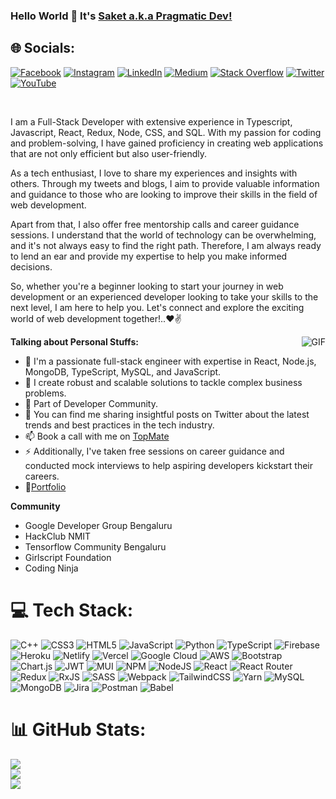 ### Hello World 👋 It's [Saket a.k.a Pragmatic Dev!](https://sakigo9.github.io/MyPortfolio/)


## 🌐 Socials:
[![Facebook](https://img.shields.io/badge/Facebook-%231877F2.svg?logo=Facebook&logoColor=white)](https://www.facebook.com/profile.php?id=100086930737586) [![Instagram](https://img.shields.io/badge/Instagram-%23E4405F.svg?logo=Instagram&logoColor=white)](https://www.instagram.com/_pragmatic_dev/) [![LinkedIn](https://img.shields.io/badge/LinkedIn-%230077B5.svg?logo=linkedin&logoColor=white)](https://www.linkedin.com/in/saket-prag-31b972157/) [![Medium](https://img.shields.io/badge/Medium-12100E?logo=medium&logoColor=white)](https://medium.com/@saketprag322) [![Stack Overflow](https://img.shields.io/badge/-Stackoverflow-FE7A16?logo=stack-overflow&logoColor=white)](https://stackoverflow.com/users/11910241/sakigo) [![Twitter](https://img.shields.io/badge/Twitter-%231DA1F2.svg?logo=Twitter&logoColor=white)](https://twitter.com/_pragmatic_dev) [![YouTube](https://img.shields.io/badge/YouTube-%23FF0000.svg?logo=YouTube&logoColor=white)](https://www.youtube.com/channel/UCRO0ykDtEkF7ETss1s-H00w) 
<br />

<br />

I am a Full-Stack Developer with extensive experience in Typescript, Javascript, React, Redux, Node, CSS, and SQL. With my passion for coding and problem-solving, I have gained proficiency in creating web applications that are not only efficient but also user-friendly.

As a tech enthusiast, I love to share my experiences and insights with others. Through my tweets and blogs, I aim to provide valuable information and guidance to those who are looking to improve their skills in the field of web development.

Apart from that, I also offer free mentorship calls and career guidance sessions. I understand that the world of technology can be overwhelming, and it's not always easy to find the right path. Therefore, I am always ready to lend an ear and provide my expertise to help you make informed decisions.

So, whether you're a beginner looking to start your journey in web development or an experienced developer looking to take your skills to the next level, I am here to help you. Let's connect and explore the exciting world of web development together!..❤✌


<img align="right" alt="GIF" src="https://media.giphy.com/media/USV0ym3bVWQJJmNu3N/giphy.gif" />




**Talking about Personal Stuffs:**

- 🔭 I'm a passionate full-stack engineer with expertise in React, Node.js, MongoDB, TypeScript, MySQL, and JavaScript.
- 🌱 I create robust and scalable solutions to tackle complex business problems.
- 👯 Part of Developer Community.
- 💬 You can find me sharing insightful posts on Twitter about the latest trends and best practices in the tech industry. 
- 📫 Book a call with me on [TopMate](https://topmate.io/saket_prag)
- ⚡ Additionally, I've taken free sessions on career guidance and conducted mock interviews to help aspiring developers kickstart their careers.
- 📝[Portfolio](https://sakigo9.github.io/MyPortfolio/)


**Community**
- Google Developer Group Bengaluru
- HackClub NMIT
- Tensorflow Community Bengaluru
- Girlscript Foundation
- Coding Ninja

# 💻 Tech Stack:
![C++](https://img.shields.io/badge/c++-%2300599C.svg?style=for-the-badge&logo=c%2B%2B&logoColor=white) ![CSS3](https://img.shields.io/badge/css3-%231572B6.svg?style=for-the-badge&logo=css3&logoColor=white) ![HTML5](https://img.shields.io/badge/html5-%23E34F26.svg?style=for-the-badge&logo=html5&logoColor=white) ![JavaScript](https://img.shields.io/badge/javascript-%23323330.svg?style=for-the-badge&logo=javascript&logoColor=%23F7DF1E) ![Python](https://img.shields.io/badge/python-3670A0?style=for-the-badge&logo=python&logoColor=ffdd54) ![TypeScript](https://img.shields.io/badge/typescript-%23007ACC.svg?style=for-the-badge&logo=typescript&logoColor=white) ![Firebase](https://img.shields.io/badge/firebase-%23039BE5.svg?style=for-the-badge&logo=firebase) ![Heroku](https://img.shields.io/badge/heroku-%23430098.svg?style=for-the-badge&logo=heroku&logoColor=white) ![Netlify](https://img.shields.io/badge/netlify-%23000000.svg?style=for-the-badge&logo=netlify&logoColor=#00C7B7) ![Vercel](https://img.shields.io/badge/vercel-%23000000.svg?style=for-the-badge&logo=vercel&logoColor=white) ![Google Cloud](https://img.shields.io/badge/Google%20Cloud-%234285F4.svg?style=for-the-badge&logo=google-cloud&logoColor=white) ![AWS](https://img.shields.io/badge/AWS-%23FF9900.svg?style=for-the-badge&logo=amazon-aws&logoColor=white) ![Bootstrap](https://img.shields.io/badge/bootstrap-%23563D7C.svg?style=for-the-badge&logo=bootstrap&logoColor=white) ![Chart.js](https://img.shields.io/badge/chart.js-F5788D.svg?style=for-the-badge&logo=chart.js&logoColor=white) ![JWT](https://img.shields.io/badge/JWT-black?style=for-the-badge&logo=JSON%20web%20tokens) ![MUI](https://img.shields.io/badge/MUI-%230081CB.svg?style=for-the-badge&logo=material-ui&logoColor=white) ![NPM](https://img.shields.io/badge/NPM-%23000000.svg?style=for-the-badge&logo=npm&logoColor=white) ![NodeJS](https://img.shields.io/badge/node.js-6DA55F?style=for-the-badge&logo=node.js&logoColor=white) ![React](https://img.shields.io/badge/react-%2320232a.svg?style=for-the-badge&logo=react&logoColor=%2361DAFB) ![React Router](https://img.shields.io/badge/React_Router-CA4245?style=for-the-badge&logo=react-router&logoColor=white) ![Redux](https://img.shields.io/badge/redux-%23593d88.svg?style=for-the-badge&logo=redux&logoColor=white) ![RxJS](https://img.shields.io/badge/rxjs-%23B7178C.svg?style=for-the-badge&logo=reactivex&logoColor=white) ![SASS](https://img.shields.io/badge/SASS-hotpink.svg?style=for-the-badge&logo=SASS&logoColor=white) ![Webpack](https://img.shields.io/badge/webpack-%238DD6F9.svg?style=for-the-badge&logo=webpack&logoColor=black) ![TailwindCSS](https://img.shields.io/badge/tailwindcss-%2338B2AC.svg?style=for-the-badge&logo=tailwind-css&logoColor=white) ![Yarn](https://img.shields.io/badge/yarn-%232C8EBB.svg?style=for-the-badge&logo=yarn&logoColor=white) ![MySQL](https://img.shields.io/badge/mysql-%2300f.svg?style=for-the-badge&logo=mysql&logoColor=white) ![MongoDB](https://img.shields.io/badge/MongoDB-%234ea94b.svg?style=for-the-badge&logo=mongodb&logoColor=white) ![Jira](https://img.shields.io/badge/jira-%230A0FFF.svg?style=for-the-badge&logo=jira&logoColor=white) ![Postman](https://img.shields.io/badge/Postman-FF6C37?style=for-the-badge&logo=postman&logoColor=white) ![Babel](https://img.shields.io/badge/Babel-F9DC3e?style=for-the-badge&logo=babel&logoColor=black)



# 📊 GitHub Stats:
![](https://github-readme-stats.vercel.app/api?username=sakigo9&theme=dark&hide_border=false&include_all_commits=false&count_private=false)<br/>
![](https://github-readme-streak-stats.herokuapp.com/?user=sakigo9&theme=dark&hide_border=false)<br/>
![](https://github-readme-stats.vercel.app/api/top-langs/?username=sakigo9&theme=dark&hide_border=false&include_all_commits=false&count_private=false&layout=compact)

